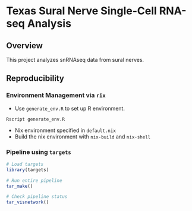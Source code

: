 # Texas Sural Nerve Single-Cell RNA-seq Analysis

## Overview

This project analyzes snRNAseq data from sural nerves.

## Reproducibility

### Environment Management via `rix`
- Use `generate_env.R` to set up R environment.
```
Rscript generate_env.R
```
- Nix environment specified in `default.nix`
- Build the nix environment with `nix-build` and `nix-shell`

### Pipeline using `targets`


```r
# Load targets
library(targets)

# Run entire pipeline
tar_make()

# Check pipeline status
tar_visnetwork()
```

